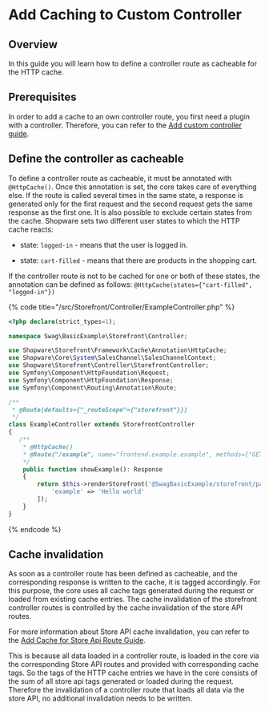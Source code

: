 # Add Caching to Custom Controller

## Overview

In this guide you will learn how to define a controller route as cacheable for the HTTP cache.

## Prerequisites

In order to add a cache to an own controller route, you first need a plugin with a controller. Therefore, you can refer to the [Add custom controller guide](./add-custom-controller.md).

## Define the controller as cacheable

To define a controller route as cacheable, it must be annotated with `@HttpCache()`. Once this annotation is set, the core takes care of everything else. If the route is called several times in the same state, a response is generated only for the first request and the second request gets the same response as the first one. It is also possible to exclude certain states from the cache. Shopware sets two different user states to which the HTTP cache reacts:

* state: `logged-in` - means that the user is logged in.
  
* state: `cart-filled` - means that there are products in the shopping cart.

If the controller route is not to be cached for one or both of these states, the annotation can be defined as follows: `@HttpCache(states={"cart-filled", "logged-in"})`

{% code title="<plugin root>/src/Storefront/Controller/ExampleController.php" %}

```php
<?php declare(strict_types=1);

namespace Swag\BasicExample\Storefront\Controller;

use Shopware\Storefront\Framework\Cache\Annotation\HttpCache;
use Shopware\Core\System\SalesChannel\SalesChannelContext;
use Shopware\Storefront\Controller\StorefrontController;
use Symfony\Component\HttpFoundation\Request;
use Symfony\Component\HttpFoundation\Response;
use Symfony\Component\Routing\Annotation\Route;

/**
 * @Route(defaults={"_routeScope"={"storefront"}})
 */
class ExampleController extends StorefrontController
{
   /**
    * @HttpCache()
    * @Route("/example", name="frontend.example.example", methods={"GET"})
    */
    public function showExample(): Response
    {
        return $this->renderStorefront('@SwagBasicExample/storefront/page/example/index.html.twig', [
            'example' => 'Hello world'
        ]);
    }
}
```

{% endcode %}

## Cache invalidation

As soon as a controller route has been defined as cacheable, and the corresponding response is written to the cache, it is tagged accordingly. For this purpose, the core uses all cache tags generated during the request or loaded from existing cache entries. The cache invalidation of the storefront controller routes is controlled by the cache invalidation of the store API routes.

For more information about Store API cache invalidation, you can refer to the [Add Cache for Store Api Route Guide](../framework/store-api/add-caching-for-store-api-route.md).

This is because all data loaded in a controller route, is loaded in the core via the corresponding Store API routes and provided with corresponding cache tags. So the tags of the HTTP cache entries we have in the core consists of the sum of all store api tags generated or loaded during the request. Therefore the invalidation of a controller route that loads all data via the store API, no additional invalidation needs to be written.
